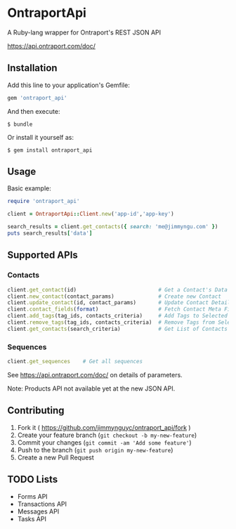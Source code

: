 # OntraportApi

A Ruby-lang wrapper for Ontraport's REST JSON API 

https://api.ontraport.com/doc/

## Installation

Add this line to your application's Gemfile:

```ruby
gem 'ontraport_api'
```

And then execute:

    $ bundle

Or install it yourself as:

    $ gem install ontraport_api

## Usage

Basic example: 

```ruby
require 'ontraport_api'

client = OntraportApi::Client.new('app-id','app-key')

search_results = client.get_contacts({ search: 'me@jimmyngu.com' })
puts search_results['data']
```

## Supported APIs

### Contacts

```ruby
client.get_contact(id)                          # Get a Contact's Data
client.new_contact(contact_params)              # Create new Contact
client.update_contact(id, contact_params)       # Update Contact Details
client.contact_fields(format)                   # Fetch Contact Meta Fields
client.add_tags(tag_ids, contacts_criteria)     # Add Tags to Selected Contacts
client.remove_tags(tag_ids, contacts_criteria)  # Remove Tags from Selected Contacts
client.get_contacts(search_criteria)            # Get List of Contacts based on Search Criteria
```

### Sequences

```ruby
client.get_sequences    # Get all sequences
```

See https://api.ontraport.com/doc/ on details of parameters.

Note: Products API not available yet at the new JSON API.

## Contributing

1. Fork it ( https://github.com/jimmynguyc/ontraport_api/fork )
2. Create your feature branch (`git checkout -b my-new-feature`)
3. Commit your changes (`git commit -am 'Add some feature'`)
4. Push to the branch (`git push origin my-new-feature`)
5. Create a new Pull Request


## TODO Lists

- Forms API
- Transactions API
- Messages API
- Tasks API
